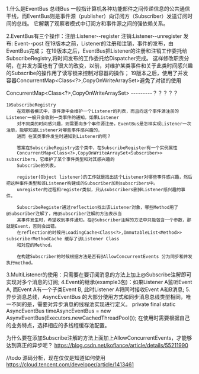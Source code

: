 1.什么是EventBus
    总线Bus 一般指计算机各种功能部件之间传递信息的公共通信干线，而EventBus则是事件源（publisher）向订阅方（Subscriber）发送订阅时间的总线。
    它解耦了观察者模式中订阅方和事件源之间的强依赖关系。

2.EventBus有三个操作：注册:Listener--register
                  注销:Listener--unregister
                  发布: Event--post
在19版本之前，Listener的注册和注销，事件的发布，由EventBus完成；
在19版本之后，EventBus把Listener的注册和注销工作委托给 SubscribeRegistry,将时间发布的工作委托给Dispatcher完成。
这样修改职责分明，在并发方面也有了很大的改变，以前，对维护某类事件和关于此类时间感兴趣的Subscribe的操作用了读写锁来控制对容器的操作；
19版本之后，使用了并发容器ConcurrentMap<Class<?>,CopyOnWriteArraySet<Subscriber>>避免了对锁的使用

ConcurrentMap<Class<?>,CopyOnWriteArraySet<Subscriber>> ---------？？？？？

    1》SubscribeRegistry
        在观察者模式中，事件源中会维护一个Listener的列表，而且向这个事件源注册的Listener一般只会收到一类事件的通知。如果Listener
        对不同类的时间感兴趣，则需要向多个事件源注册。EventBus是怎样实现Listener一次注册，能够知道Listener对哪些事件感兴趣的，
        进而 在某类事件发生时通知到Listener的呢？

        答案在SubscribeRegistry这个类中，在SubscribeRegister有一个实例属性
        ConcurrentMap<Class<?>,CopyOnWriteArraySet<Subscriber>> subscribers，它维护了某个事件类型和对其感兴趣的
        Subscribe的列表。

        register(Object listener)的工作就是找出这个Listener对哪些事件感兴趣，然后把这种事件类型和该Listener构建成的Subscriber加到subscribers中。
        unregister的过程和register类似，只从subscribers删掉Listener感兴趣的事件。

        SubscribeRegister通过reflection找出该Listener对象，哪些Method用了@Subscriber注解了，用@Subscriber注解的方法表示当
        某事件发生时，希望收到事件通知。在@Subscriber注解的方法中只能包含一个参数，那就是Event，否则会出错。
        在reflection的时候用LoadingCache<Class<?>,ImmutableList<Method>> subscriberMethodCache 缓存了该Listener Class
        和对应的Method。

        在构建Subscriber的时候根据方法是否有@AllowConcurrentEvents 分为同步和并发执行method。


3.MultiListener的使用：只需要在要订阅消息的方法上加上@Subscribe注解即可实现对多个消息的订阅;
4.Event的继承(example3包)：如果Listener A监听Event A, 而Event A有一个子类Event B, 此时Listener A将同时接收Event A和B消息;
5.异步消息总线，AsyncEventBus 的大部分使用方式和同步消息总线类型相同，唯一不同的是，需要对异步消息的线程池实现进行定义。
   private final static AsyncEventBus timeAsyncEventBus = new AsynvEventBus(Executors.newCachedThreadPool());
   在使用时需要根据自己的业务特点，选择相应的多线程缓存池配置。

   为什么要在添加Subscribe注解的方法上面加上AllowConcurrentEvents，才能够达到真正的异步呢？
    https://blog.csdn.net/koflance/article/details/55211990

//todo 源码分析，现在仅仅是知道如何使用
https://cloud.tencent.com/developer/article/1413461













